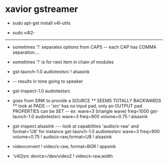 # xavior gstreamer 

* sudo apt-get install v4l-utils 

* sudo v4l2-

--- 

*  sometimes '!' separates options from CAPS --
     each CAP has COMMA separation....
	 
*  sometimes '!' is for next item in chain of modules
  
*  gst-launch-1.0 audiotestsrc ! alsasink 
  
*  -- results in tone going to speaker

*  gst-inspect-1.0 audiotestsrc 
  
*  goes from SINK to provide a SOURCE ** SEEMS TOTALLY BACKWARDS **
  look at PADS -- 'src' has no input pad, only an OUTPUT pad 
  PROPERTIES can be SET -- ex: wave=3 (triangle wave) freq=1000
  gst-launch-1.0 audiotestsrc wave=3 freq=900 volume=0.75 ! alsasink
  
   
* gst-inspect alsasink
  --- look at capabilities 'audio/x-raw' and format='U8' for instance
  gst-launch-1.0 audiotestsrc wave=3 freq=900 volume=0.75 ! audio/x-raw,format=U8 ! alsasink



* videoconvert ! video/x-raw, format=BGR ! appsink

* 'v4l2src device=/dev/video2 ! video/x-raw,width
